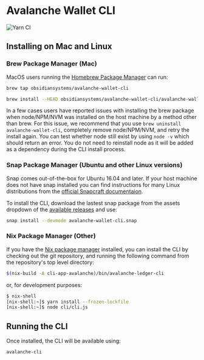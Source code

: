 # Avalanche Wallet CLI

![Yarn CI](https://github.com/obsidiansystems/avalanche-wallet-cli/workflows/Yarn%20CI/badge.svg?branch=master)

## Installing on Mac and Linux

### Brew Package Manager (Mac)

MacOS users running the [Homebrew Package Manager](www.brew.sh) can run:

```bash
brew tap obsidiansystems/avalanche-wallet-cli

brew install --HEAD obsidiansystems/avalanche-wallet-cli/avalanche-wallet-cli
```
In a few cases users have reported issues with installing the brew package when node/NPM/NVM was installed on the host machine by a method other than brew. For this issue, we recommend that you use `brew uninstall avalanche-wallet-cli`, completely remove node/NPM/NVM, and retry the install again. You can test whether node still exist by using `node -v` which should return an error. You do not need to reinstall node as it will be added as a dependency during the CLI install process.

### Snap Package Manager (Ubuntu and other Linux versions)

Snap comes out-of-the-box for Ubuntu 16.04 and later. If your host machine does not have snap installed you can find instructions for many Linux distributions from the [official Snapcraft documentaion](https://snapcraft.io/docs).

To install the CLI, download the lastest snap package from the assets dropdown of the [available releases](https://github.com/obsidiansystems/avalanche-wallet-cli/releases) and use:
```bash
snap install --devmode avalanche-wallet-cli.snap
```

### Nix Package Manager (Other)

If you have the [Nix package manager](https://nixos.org/) installed, you can install the CLI by checking out the git repository, and running the following command from the repository's top level directory:

```bash
$(nix-build -A cli-app-avalanche)/bin/avalanche-ledger-cli 
```
or, for development purposes:
```bash
$ nix-shell
[nix-shell:~]$ yarn install --frozen-lockfile
[nix-shell:~]$ node cli/cli.js 
```

## Running the CLI
Once installed, the CLI will be available using:
```bash
avalanche-cli
```
 
